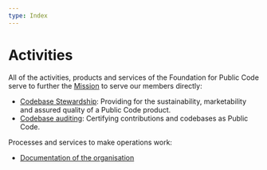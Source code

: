 ```yaml
---
type: Index
---
```


# Activities

All of the activities, products and services of the Foundation for Public Code serve to further the [Mission](../mission/index.md) to serve our members directly:

* [Codebase Stewardship](codebase-stewardship/index.md): Providing for the sustainability, marketability and assured quality of a Public Code product.
* [Codebase auditing](codebase-auditing/index.md): Certifying contributions and codebases as Public Code.

Processes and services to make operations work:

* [Documentation of the organisation](documentation/index.md)
